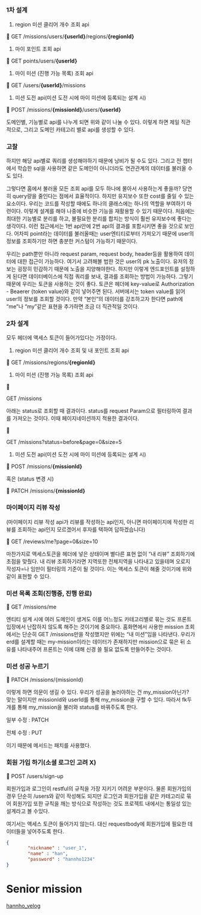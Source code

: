 ## 

### 1차 설계

1. region 미션 클리어 개수 조회 api


🔑 GET /missions/users/**{userId}**/regions/**{regionId}**



1. 마이 포인트 조회 api


🔑 GET points/users/**{userId}**



1. 마이 미션 (진행 가능 목록) 조회 api


🔑 GET /users/**{userId}**/missions



1. 미션 도전 api(미션 도전 시에 마이 미션에 등록되는 설계 시)


🔑 POST /missions/**{missionId}**/users/**{userId}**



도메인별, 기능별로 api를 나누게 되면 위와 같이 나눌 수 있다. 이렇게 하면 제일 직관적으로, 그리고 도메인 카테고리 별로 api를 생성할 수 있다.

### 고찰

하지만 해당 api별로 쿼리를 생성해야하기 때문에 낭비가 될 수도 있다. 그리고 전 챕터에서 학습한 sql을 사용하면 같은 도메인이 아니더라도 연관관계의 데이터를 불러올 수도 있다.

그렇다면 홈에서 불러올 모든 조회 api를 모두 하나에 몰아서 사용하는게 좋을까? 당연히 query량을 줄인다는 점에서 효율적이다. 하지만 유지보수 또한 cost를 줄일 수 있는 요소이다. 우리는 코드를 작성할 때에도 하나의 클래스에는 하나의 역할을 부여하기 마련이다. 이렇게 설계를 해야 나중에 비슷한 기능을 재활용할 수 있기 때문이다. 처음에는 최대한 기능별로 분리를 하고, 불필요한 분리를 합치는 방식이 훨씬 유지보수에 좋다는 생각이다. 이런 접근에서는 1번 api안에 2번 api의 결과를 포함시키면 좋을 것으로 보인다. 어차피 point라는 데이터를 불러올때는 user엔티티로부터 가져오기 때문에 user의 정보를 조회하기만 하면 충분한 커스텀이 가능하기 때문이다.

우리는 path뿐만 아니라 request param, request body, header등을 활용하여 데이터에 대한 접근이 가능하다. 여기서 고려해볼 법한 것은 user의 pk 노출이다. 유저의 정보는 굉장히 민감하기 때문에 노출을 지양해야한다. 하지만 이렇게 엔드포인트를 설정하게 된다면 데이터베이스에 직접 쿼리를 보내, 결과를 조회하는 방법이 가능하다. 그렇기 때문에 우리는 토큰을 사용하는 것이 좋다. 토큰은 헤더에 key-value로 Authorization - Beaerer {token value}와 같이 넣어주면 된다. 서버에서는 token value를 읽어 user의 정보를 조회할 것이다. 만약 “본인”의 데이터를 강조하고자 한다면 path에 “me”나 “my”같은 표현을 추가하면 조금 더 직관적일 것이다.

### 2차 설계

모두 헤더에 액세스 토큰이 들어가있다는 가정이다.

1. region 미션 클리어 개수 조회 및 내 포인트 조회 api


🔑 GET /missions/regions/**{regionId}**



1. 마이 미션 (진행 가능 목록) 조회 api


🔑

GET /missions



아래는 status로 조회할 때 결과이다. status를 request Param으로 필터링하여 결과를 가져오는 것이다. 이때 페이지네이션까지 적용한 결과이다.


🔑

GET /missions?status=before&page=0&size=5



1. 미션 도전 api(미션 도전 시에 마이 미션에 등록되는 설계 시)


🔑 POST /missions/**{missionId}**



혹은 (status 변경 시)


🔑 PATCH /missions/**{missionId}**



### 마이페이지 리뷰 작성

(마이페이지 리뷰 작성 api가 리뷰를 작성하는 api인지, 아니면 마이페이지에 작성한 리뷰를 조회하는 api인지 모르겠어서 후자를 택하여 답하겠습니다)

🔑 GET /reviews/me?page=0&size=10


마찬가지로 액세스토큰을 헤더에 넣은 상태이며 별다른 표현 없이 “내 리뷰” 조회하기에 초점을 맞췄다. 내 리뷰 조회하기라면 지역또한 전체지역을 나타내고 있을테며 오로지 작성자=나 임만이 필터링의 기준이 될 것이다. 이는 액세스 토큰이 해줄 것이기에 위와 같이 표현할 수 있다.

### **미션 목록 조회(진행중, 진행 완료)**

🔑 GET /missions/me


엔티티 설계 시에 여러 도메인이 생겨도 이를 어느정도 카테고리별로 묶는 것도 프론트 입장에서 난잡하지 않도록 해주는 것이기에 중요하다. 홈화면에서 사용한 mission 조회에서는 단순히 GET /missions만을 작성했지만 위에는 “내 미션”임을 나타낸다. 우리가 erd를 설계할 때는 my-mission이라는 데이터가 존재하지만 mission으로 묶은 뒤 소유를 나타내주어 프론트는 이에 대해 신경 쓸 필요 없도록 만들어주는 것이다.

### **미션 성공 누르기**

🔑 PATCH /missions/{missionId}

이렇게 하면 의문이 생길 수 있다. 우리가 성공을 눌러야하는 건 my_mission아닌가? 맞는 말이지만 missionId와 userId를 통해 my_mission을 구할 수 있다. 따라서 fk두개를 통해 my_mission을 불러와 status를 바꿔주도록 한다.

일부 수정 : PATCH

전체 수정 : PUT

이기 때문에 메서드는 패치를 사용했다.

### **회원 가입 하기(소셜 로그인 고려 X)**

🔑 POST /users/sign-up


회원가입과 로그인이 restful의 규칙을 가장 지키기 어려운 부분이다. 물론 회원가입의 경우 단순히 /users와 같이 작성해도 되지만 로그인과 회원가입을 같은 카테고리로 묶어 회원가입 또한 규칙을 깨는 방식으로 작성하는 것도 프로젝트 내에서는 통일성 있는 설계라고 볼 수있다.

여기서는 액세스 토큰이 들어가지 않는다. 대신 requestbody에 회원가입에 필요한 데이터들을 넣어주도록 한다.

~~~json
{
		"nickname" : "user_1",
		"name" : "han",
		"password" : "hannho1234"
}
~~~

# Senior mission
[hannho_velog](https://velog.io/@hann1233/UMC-8th-Senior-Mission-chapter.3)